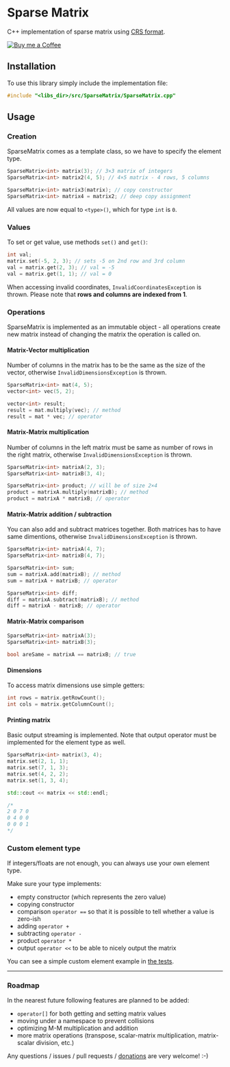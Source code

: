 # Sparse Matrix

C++ implementation of sparse matrix using [CRS format](http://netlib.org/linalg/html_templates/node91.html#SECTION00931100000000000000).

[![Buy me a Coffee](https://www.paypalobjects.com/en_US/i/btn/btn_donate_LG.gif)](https://www.paypal.com/cgi-bin/webscr?cmd=_s-xclick&hosted_button_id=KWQJ7VTXZMZLS)


## Installation

To use this library simply include the implementation file:

```cpp
#include "<libs_dir>/src/SparseMatrix/SparseMatrix.cpp"
```


## Usage

### Creation

SparseMatrix comes as a template class, so we have to specify the element type.

```cpp
SparseMatrix<int> matrix(3); // 3×3 matrix of integers
SparseMatrix<int> matrix2(4, 5); // 4×5 matrix - 4 rows, 5 columns

SparseMatrix<int> matrix3(matrix); // copy constructor
SparseMatrix<int> matrix4 = matrix2; // deep copy assignment
```

All values are now equal to `<type>()`, which for type `int` is `0`.

### Values

To set or get value, use methods `set()` and `get()`:

```cpp
int val;
matrix.set(-5, 2, 3); // sets -5 on 2nd row and 3rd column
val = matrix.get(2, 3); // val = -5
val = matrix.get(1, 1); // val = 0
```

When accessing invalid coordinates, `InvalidCoordinatesException` is thrown. Please note that **rows and columns are indexed from 1**.

### Operations

SparseMatrix is implemented as an immutable object - all operations create new matrix instead of changing the matrix the operation is called on.

#### Matrix-Vector multiplication

Number of columns in the matrix has to be the same as the size of the vector, otherwise `InvalidDimensionsException` is thrown.

```cpp
SparseMatrix<int> mat(4, 5);
vector<int> vec(5, 2);

vector<int> result;
result = mat.multiply(vec); // method
result = mat * vec; // operator
```

#### Matrix-Matrix multiplication

Number of columns in the left matrix must be same as number of rows in the right matrix, otherwise `InvalidDimensionsException` is thrown.

```cpp
SparseMatrix<int> matrixA(2, 3);
SparseMatrix<int> matrixB(3, 4);

SparseMatrix<int> product; // will be of size 2×4
product = matrixA.multiply(matrixB); // method
product = matrixA * matrixB; // operator
```

#### Matrix-Matrix addition / subtraction

You can also add and subtract matrices together. Both matrices has to have same dimentions, otherwise `InvalidDimensionsException` is thrown.

```cpp
SparseMatrix<int> matrixA(4, 7);
SparseMatrix<int> matrixB(4, 7);

SparseMatrix<int> sum;
sum = matrixA.add(matrixB); // method
sum = matrixA + matrixB; // operator

SparseMatrix<int> diff;
diff = matrixA.subtract(matrixB); // method
diff = matrixA - matrixB; // operator
```

#### Matrix-Matrix comparison

```cpp
SparseMatrix<int> matrixA(3);
SparseMatrix<int> matrixB(3);

bool areSame = matrixA == matrixB; // true
```

#### Dimensions

To access matrix dimensions use simple getters:

```cpp
int rows = matrix.getRowCount();
int cols = matrix.getColumnCount();
```

#### Printing matrix

Basic output streaming is implemented. Note that output operator must be implemented for the element type as well.

```cpp
SparseMatrix<int> matrix(3, 4);
matrix.set(2, 1, 1);
matrix.set(7, 1, 3);
matrix.set(4, 2, 2);
matrix.set(1, 3, 4);

std::cout << matrix << std::endl;

/*
2 0 7 0
0 4 0 0
0 0 0 1
*/
```

### Custom element type

If integers/floats are not enough, you can always use your own element type.

Make sure your type implements:

* empty constructor (which represents the zero value)
* copying constructor
* comparison `operator ==` so that it is possible to tell whether a value is zero-ish
* adding `operator +`
* subtracting `operator -`
* product `operator *`
* output `operator <<` to be able to nicely output the matrix

You can see a simple custom element example in [the tests](tests/cases/custom-type.h).


-----------

### Roadmap

In the nearest future following features are planned to be added:

* `operator[]` for both getting and setting matrix values
* moving under a namespace to prevent collisions
* optimizing M-M multiplication and addition
* more matrix operations (transpose, scalar-matrix multiplication, matrix-scalar division, etc.)

Any questions / issues / pull requests / [donations](https://www.paypal.com/cgi-bin/webscr?cmd=_s-xclick&hosted_button_id=KWQJ7VTXZMZLS) are very welcome! :-)
